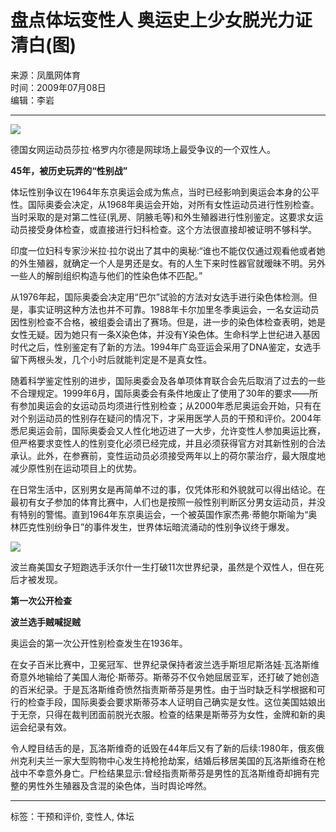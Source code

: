 # 盘点体坛变性人 奥运史上少女脱光力证清白(图)

来源：凤凰网体育  
时间：2009年07月08日  
编辑：李岩  

---

![](http://img.ifeng.com/hres/200907/08/08/9f6f69933fc278b149fe21292e1216b0.jpg)

德国女网运动员莎拉·格罗内尔德是网球场上最受争议的一个双性人。

**45年，被历史玩弄的“性别战”**

体坛性别争议在1964年东京奥运会成为焦点，当时已经影响到奥运会本身的公平性。国际奥委会决定，从1968年奥运会开始，对所有女性运动员进行性别检查。当时采取的是对第二性征(乳房、阴腋毛等)和外生殖器进行性别鉴定。这要求女运动员接受身体检查，或直接进行妇科检查。这个方法很直接却被证明不够科学。

印度一位妇科专家沙米拉·拉尔说出了其中的奥秘:“谁也不能仅仅通过观看他或者她的外生殖器，就确定一个人是男还是女。有的人生下来时性器官就暧昧不明。另外一些人的解剖组织构造与他们的性染色体不匹配。”

从1976年起，国际奥委会决定用“巴尔”试验的方法对女选手进行染色体检测。但是，事实证明这种方法也并不可靠。1988年卡尔加里冬季奥运会，一名女运动员因性别检查不合格，被组委会请出了赛场。但是，进一步的染色体检查表明，她是女性无疑。因为她只有一条X染色体，并没有Y染色体。生命科学上世纪进入基因时代之后，性别鉴定有了新的方法。1994年广岛亚运会采用了DNA鉴定，女选手留下两根头发，几个小时后就能判定是不是真女性。

随着科学鉴定性别的进步，国际奥委会及各单项体育联合会先后取消了过去的一些不合理规定。1999年6月，国际奥委会有条件地废止了使用了30年的要求——所有参加奥运会的女运动员均须进行性别检查；从2000年悉尼奥运会开始，只有在对个别运动员的性别存在疑问的情况下，才采用医学人员的干预和评价。2004年悉尼奥运会前，国际奥委会又人性化地迈进了一大步，允许变性人参加奥运比赛，但严格要求变性人的性别变化必须已经完成，并且必须获得官方对其新性别的合法承认。此外，在参赛前，变性运动员必须接受两年以上的荷尔蒙治疗，最大限度地减少原性别在运动项目上的优势。

在日常生活中，区别男女是再简单不过的事，仅凭体形和外貌就可以得出结论。在最初有女子参加的体育比赛中，人们也是按照一般性别判断区分男女运动员，并没有特别的警惕。直到1964年东京奥运会，一个被英国作家杰弗·蒂鲍尔斯喻为“奥林匹克性别纷争日”的事件发生，世界体坛暗流涌动的性别争议终于爆发。

![](http://img.ifeng.com/hres/200907/08/08/730fee8f87c718f56aa45727157064e7.jpg)

波兰裔美国女子短跑选手沃尔什一生打破11次世界纪录，虽然是个双性人，但在死后才被发现。

**第一次公开检查**

**波兰选手贼喊捉贼**

奥运会的第一次公开性别检查发生在1936年。

在女子百米比赛中，卫冕冠军、世界纪录保持者波兰选手斯坦尼斯洛娃·瓦洛斯维奇意外地输给了美国人海伦·斯蒂芬。斯蒂芬不仅令她屈居亚军，还打破了她创造的百米纪录。于是瓦洛斯维奇愤然指责斯蒂芬是男性。由于当时缺乏科学根据和可行的检查手段，国际奥委会要求斯蒂芬本人证明自己确实是女性。这位美国姑娘出于无奈，只得在裁判团面前脱光衣服。检查的结果是斯蒂芬为女性，金牌和新的奥运会纪录有效。

令人瞠目结舌的是，瓦洛斯维奇的诋毁在44年后又有了新的后续:1980年，俄亥俄州克利夫兰一家大型购物中心发生持枪抢劫案，结婚后移居美国的瓦洛斯维奇在枪战中不幸意外身亡。尸检结果显示:曾经指责斯蒂芬是男性的瓦洛斯维奇却拥有完整的男性外生殖器及含混的染色体，当时舆论哗然。 

---

标签：干预和评价, 变性人, 体坛
